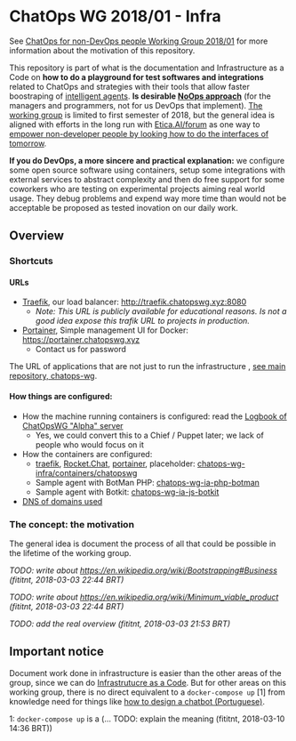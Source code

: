 # ChatOps WG 2018/01 - Infra
See [ChatOps for non-DevOps people Working Group 2018/01](https://github.com/fititnt/chatops-wg)
for more information about the motivation of this repository.

This repository is part of what is the documentation and Infrastructure as a
Code on **how to do a playground for test softwares and integrations** related
to ChatOps and strategies with their tools that allow faster boostraping of
[intelligent agents](https://en.wikipedia.org/wiki/Intelligent_agent).
**Is desirable [NoOps approach](http://searchcloudapplications.techtarget.com/definition/noops)**
(for the managers and programmers, not for us DevOps that implement).
[The working group](https://github.com/fititnt/chatops-wg) is limited to first
semester of 2018, but the general idea is aligned with efforts in the long run
with [Etica.AI/forum](https://github.com/EticaAI/forum) as one way to [empower non-developer people by looking how to do the interfaces of tomorrow](https://www.youtube.com/watch?time_continue=1125&v=zhkTHkIZJEc).

**If you do DevOps, a more sincere and practical explanation:** we configure
some open source software using containers, setup some integrations with
external services to abstract complexity and then do free support for some
coworkers who are testing on experimental projects aiming real world usage.
They debug problems and expend way more time than would not be acceptable
be proposed as tested inovation on our daily work.

## Overview

<!--
TL;DR: a [virtual machine is used  configured to run docker containers](logbook/chatopswg.sh)
-->


### Shortcuts

#### URLs

- [Traefik](https://github.com/containous/traefik), our load balancer: <http://traefik.chatopswg.xyz:8080>
  - _Note: This URL is publicly available for educational reasons. Is not a good idea expose this trafik URL to projects in production._
- [Portainer](https://github.com/portainer/portainer), Simple management UI for Docker: <https://portainer.chatopswg.xyz>
  - Contact us for password

The URL of applications that are not just to run the infrastructure
, [see main repository, chatops-wg](https://github.com/fititnt/chatops-wg).


#### How things are configured:

- How the machine running containers is configured: read the [Logbook of ChatOpsWG "Alpha" server](logbook/chatopswg.sh)
  - Yes, we could convert this to a Chief / Puppet later; we lack of people who would focus on it
- How the containers are configured:
  - [traefik](https://github.com/containous/traefik), [Rocket.Chat](https://github.com/RocketChat/Rocket.Chat), [portainer](https://github.com/portainer/portainer), placeholder: [chatops-wg-infra/containers/chatopswg](containers/chatopswg)
  - Sample agent with BotMan PHP: [chatops-wg-ia-php-botman](https://github.com/fititnt/chatops-wg-ia-php-botman)
  - Sample agent with Botkit: [chatops-wg-ia-js-botkit](https://github.com/fititnt/chatops-wg-ia-js-botkit)
- [DNS of domains used](dns.tsv)

### The concept: the motivation
The general idea is document the process of all that could be possible in
the lifetime of the working group.

<!--and learn how to interact in a productive way
with people with different skills and previus experiences. -->

_TODO: write about https://en.wikipedia.org/wiki/Bootstrapping#Business (fititnt, 2018-03-03 22:44 BRT)_

_TODO: write about https://en.wikipedia.org/wiki/Minimum_viable_product (fititnt, 2018-03-03 22:44 BRT)_

_TODO: add the real overview (fititnt, 2018-03-03 21:53 BRT)_

## Important notice

Document work done in infrastructure is easier than the other areas of the group,
since we can do [Infrastrutucre as a Code](https://en.wikipedia.org/wiki/Infrastructure_as_Code).
But for other areas on this working group, there is no direct equivalent to a
`docker-compose up` [1] from knowledge need for things like [how to
design a chatbot (Portuguese)](https://brasil.uxdesign.cc/ux-e-chatbots-boas-pr%C3%A1ticas-para-desenhar-interfaces-conversacionais-9beb0ba293f2).


1: `docker-compose up` is a (... TODO: explain the meaning (fititnt, 2018-03-10 14:36 BRT))
